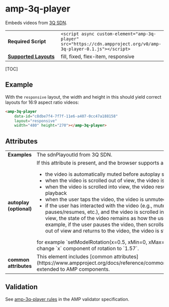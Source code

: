 <!---
Copyright 2017 The AMP HTML Authors. All Rights Reserved.

Licensed under the Apache License, Version 2.0 (the "License");
you may not use this file except in compliance with the License.
You may obtain a copy of the License at

      http://www.apache.org/licenses/LICENSE-2.0

Unless required by applicable law or agreed to in writing, software
distributed under the License is distributed on an "AS-IS" BASIS,
WITHOUT WARRANTIES OR CONDITIONS OF ANY KIND, either express or implied.
See the License for the specific language governing permissions and
limitations under the License.
-->

# amp-3q-player
Embeds videos from <a href="https://www.3qsdn.com/en/">3Q SDN</a>.
<table>
  <tr>
    <td width="40%"><strong>Required Script</strong></td>
    <td><code>&lt;script async custom-element="amp-3q-player" src="https://cdn.ampproject.org/v0/amp-3q-player-0.1.js">&lt;/script></code></td>
  </tr>
  <tr>
    <td class="col-fourty"><strong><a href="https://www.ampproject.org/docs/guides/responsive/control_layout.html">Supported Layouts</a></strong></td>
    <td>fill, fixed, flex-item, responsive</td>
  </tr>
</table>

[TOC]

## Example

With the `responsive` layout, the width and height in this should yield correct layouts for 16:9 aspect ratio videos:

```html
<amp-3q-player
    data-id="c8dbe7f4-7f7f-11e6-a407-0cc47a188158"
    layout="responsive"
    width="480" height="270"></amp-3q-player>
```

## Attributes

<table class="ad-m-table-listing">
  <tr>
    <td width="40%"><strong><strong>Examples</strong></td>
    <td>The sdnPlayoutId from 3Q SDN.</td>
  </tr>
  <tr>
    <td width="40%"><strong>autoplay (optional)</strong></td>
    <td >If this attribute is present, and the browser supports autoplay:
      <ul>
        <li>the video is automatically muted before autoplay starts</li>
        <li>when the video is scrolled out of view, the video is paused</li>
        <li>when the video is scrolled into view, the video resumes playback</li>
        <li>when the user taps the video, the video is unmuted</li>
        <li>if the user has interacted with the video (e.g., mutes/unmutes, pauses/resumes, etc.), and the video is scrolled in or out of view, the state of the video remains as how the user left it.  For example, if the user pauses the video, then scrolls the video out of view and returns to the video, the video is still paused.</li>
      </ul>
    for example `setModelRotation(x=0.5, xMin=0, xMax=3.14)` will change `x` component of rotation to `1.57`.</td>
  </tr>
  <tr>
    <td width="40%"><strong><strong>common attributes</strong></td>
    <td>This element includes [common attributes](https://www.ampproject.org/docs/reference/common_attributes) extended to AMP components.</td>
  </tr>
</table>

## Validation

See [amp-3q-player rules](https://github.com/ampproject/amphtml/blob/master/extensions/amp-3q-player/validator-amp-3q-player.protoascii) in the AMP validator specification.
